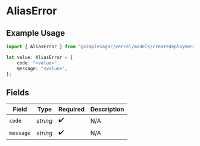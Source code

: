 # AliasError

## Example Usage

```typescript
import { AliasError } from "@simplesagar/vercel/models/createdeploymentop.js";

let value: AliasError = {
    code: "<value>",
    message: "<value>",
};
```

## Fields

| Field              | Type               | Required           | Description        |
| ------------------ | ------------------ | ------------------ | ------------------ |
| `code`             | *string*           | :heavy_check_mark: | N/A                |
| `message`          | *string*           | :heavy_check_mark: | N/A                |